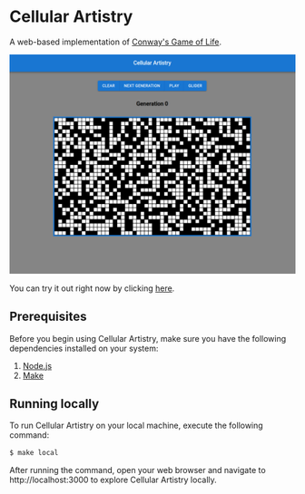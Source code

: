 # Cellular Artistry

A web-based implementation of [Conway's Game of Life](https://en.wikipedia.org/wiki/Conway%27s_Game_of_Life).

![cellular-artistry](./docs/cellular-artistry.png)

You can try it out right now by clicking [here](https://pacna.github.io/cellular-artistry/).

## Prerequisites

Before you begin using Cellular Artistry, make sure you have the following dependencies installed on your system:

1. [Node.js](https://nodejs.org/en)
2. [Make](https://www.gnu.org/software/make/)

## Running locally

To run Cellular Artistry on your local machine, execute the following command:

```bash
$ make local
```

After running the command, open your web browser and navigate to http://localhost:3000 to explore Cellular Artistry locally.
